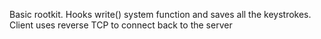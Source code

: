 Basic rootkit. Hooks write() system function and saves all the keystrokes.
Client uses reverse TCP to connect back to the server